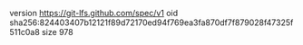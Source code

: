 version https://git-lfs.github.com/spec/v1
oid sha256:824403407b12121f89d72170ed94f769ea3fa870df7f879028f47325f511c0a8
size 978
